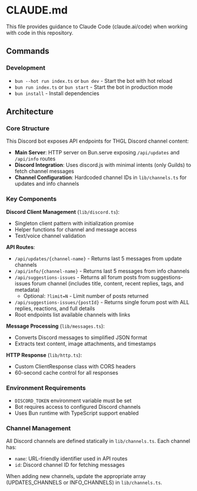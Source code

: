 # CLAUDE.md

This file provides guidance to Claude Code (claude.ai/code) when working with code in this repository.

## Commands

### Development

- `bun --hot run index.ts` or `bun dev` - Start the bot with hot reload
- `bun run index.ts` or `bun start` - Start the bot in production mode
- `bun install` - Install dependencies

## Architecture

### Core Structure

This Discord bot exposes API endpoints for THGL Discord channel content:

- **Main Server**: HTTP server on Bun.serve exposing `/api/updates` and `/api/info` routes
- **Discord Integration**: Uses discord.js with minimal intents (only Guilds) to fetch channel messages
- **Channel Configuration**: Hardcoded channel IDs in `lib/channels.ts` for updates and info channels

### Key Components

**Discord Client Management** (`lib/discord.ts`):

- Singleton client pattern with initialization promise
- Helper functions for channel and message access
- Text/voice channel validation

**API Routes**:

- `/api/updates/{channel-name}` - Returns last 5 messages from update channels
- `/api/info/{channel-name}` - Returns last 5 messages from info channels
- `/api/suggestions-issues` - Returns all forum posts from suggestions-issues forum channel (includes title, content, recent replies, tags, and metadata)
  - Optional: `?limit=N` - Limit number of posts returned
- `/api/suggestions-issues/{postId}` - Returns single forum post with ALL replies, reactions, and full details
- Root endpoints list available channels with links

**Message Processing** (`lib/messages.ts`):

- Converts Discord messages to simplified JSON format
- Extracts text content, image attachments, and timestamps

**HTTP Response** (`lib/http.ts`):

- Custom ClientResponse class with CORS headers
- 60-second cache control for all responses

### Environment Requirements

- `DISCORD_TOKEN` environment variable must be set
- Bot requires access to configured Discord channels
- Uses Bun runtime with TypeScript support enabled

### Channel Management

All Discord channels are defined statically in `lib/channels.ts`. Each channel has:

- `name`: URL-friendly identifier used in API routes
- `id`: Discord channel ID for fetching messages

When adding new channels, update the appropriate array (UPDATES_CHANNELS or INFO_CHANNELS) in `lib/channels.ts`.
